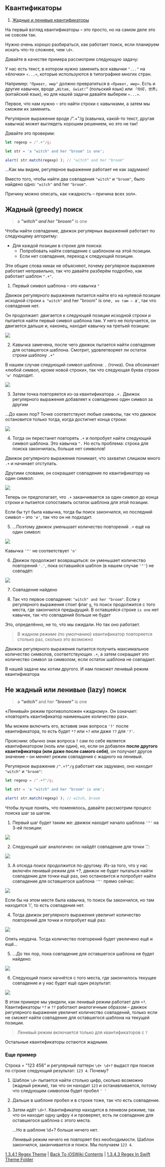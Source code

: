 ## Квантификаторы 

1. [Жадные и ленивые квантификаторы](https://learn.javascript.ru/regexp-greedy-and-lazy)

На первый взгляд квантификаторы – это просто, но на самом деле это не совсем так.

Нужно очень хорошо разбираться, как работает поиск, если планируем искать что-то сложнее, чем `\d+`.

Давайте в качестве примера рассмотрим следующую задачу:

У нас есть текст, в котором нужно заменить все кавычки `"..."` на «ёлочки» `«...»`, которые используются в типографике многих стран.

Например: `"Привет, мир"` должно превратиться в `«Привет, мир»`. Есть и другие кавычки, вроде `„Witam, świat!”` (польский язык) или `「你好，世界」` (китайский язык), но для нашей задачи давайте выберем `«...»`.

Первое, что нам нужно – это найти строки с кавычками, а затем мы сможем их заменить.

Регулярное выражение вроде /".+"/g (кавычка, какой-то текст, другая кавычка) может выглядеть хорошим решением, но это не так!

Давайте это проверим:

```js run
let regexp = /".+"/g;

let str = 'a "witch" and her "broom" is one';

alert( str.match(regexp) ); // "witch" and her "broom"
```

…Как мы видим, регулярное выражение работает не как задумано!

Вместо того, чтобы найти два совпадения `"witch"` и `"broom"`, было найдено одно: `"witch"` and her `"broom"`.

Причину можно описать, как «жадность – причина всех зол».

## Жадный (greedy) поиск

> a ***"witch" and her "broom"*** is one

Чтобы найти совпадение, движок регулярных выражений работает по следующему алгоритму:

* Для каждой позиции в строке для поиска:
    * Попробовать найти совпадение с шаблоном на этой позиции.
    * Если нет совпадения, переход к следующей позиции.

Эти общие слова никак не объясняют, почему регулярное выражение работает неправильно, так что давайте разберём подробно, как работает шаблон `".+"`.

1. Первый символ шаблона – это кавычка `"`

Движок регулярного выражения пытается найти его на нулевой позиции исходной строки `a "witch"` and her "broom" is one`, но там – `a`, так что совпадения нет.

Он продолжает: двигается к следующей позиции исходной строки и пытается найти первый символ шаблона там. У него не получается, он двигается дальше и, наконец, находит кавычку на третьей позиции:

![](https://raw.githubusercontent.com/eldaroid/pictures/c0e22b30fc5621c5c806632d29be1c33664a27da/iOSWiki/Common/RegexWitchGreedy1.svg)

2. Кавычка замечена, после чего движок пытается найти совпадение для оставшегося шаблона. Смотрит, удовлетворяет ли остаток строки шаблону `.+"`

В нашем случае следующий символ шаблона: `.` (точка). Она обозначает «любой символ, кроме новой строки», так что следующая буква строки `'w'` подходит.

![](https://raw.githubusercontent.com/eldaroid/pictures/c0e22b30fc5621c5c806632d29be1c33664a27da/iOSWiki/Common/RegexWitchGreedy2.svg)

3. Затем точка повторяется из-за квантификатора `.+.` Движок регулярного выражения добавляет к совпадению один символ за другим

…До каких пор? Точке соответствуют любые символы, так что движок остановится только тогда, когда достигнет конца строки:

![](https://raw.githubusercontent.com/eldaroid/pictures/c0e22b30fc5621c5c806632d29be1c33664a27da/iOSWiki/Common/RegexWitchGreedy3.svg)

4. Тогда он перестанет повторять `.+` и попробует найти следующий символ шаблона. Это кавычка `".` Но есть проблема: строка для поиска закончилась, больше нет символов!

Движок регулярного выражения понимает, что захватил слишком много `.+` и начинает отступать.

Другими словами, он сокращает совпадение по квантификатору на один символ:

![](https://raw.githubusercontent.com/eldaroid/pictures/c0e22b30fc5621c5c806632d29be1c33664a27da/iOSWiki/Common/RegexWitchGreedy4.svg)

Теперь он предполагает, что `.+` заканчивается за один символ до конца строки и пытается сопоставить остаток шаблона для этой позиции.

Если бы тут была кавычка, тогда бы поиск закончился, но последний символ – это `'e'`, так что он не подходит.

5. …Поэтому движок уменьшает количество повторений `.+` ещё на один символ:

![](https://raw.githubusercontent.com/eldaroid/pictures/c0e22b30fc5621c5c806632d29be1c33664a27da/iOSWiki/Common/RegexWitchGreedy5.svg)

Кавычка `'"'` не соответствует `'n'`

6. Движок продолжает возвращаться: он уменьшает количество повторений `'.'`, пока оставшийся шаблон (в нашем случае `'"'`) не совпадёт:

![](https://raw.githubusercontent.com/eldaroid/pictures/c0e22b30fc5621c5c806632d29be1c33664a27da/iOSWiki/Common/RegexWitchGreedy6.svg)

7. Совпадение найдено

8. Так что первое совпадение: `"witch" and her "broom"`. Если у регулярного выражения стоит флаг `g`, то поиск продолжится с того места, где закончился предыдущий. В оставшейся строке `is one` нет кавычек, так что совпадений больше не будет

Это, определённо, не то, что мы ожидали. Но так оно работает.

> В жадном режиме (по умолчанию) квантификатор повторяется столько раз, сколько это возможно

Движок регулярного выражения пытается получить максимальное количество символов, соответствующих `.+`, а затем сокращает это количество символ за символом, если остаток шаблона не совпадает.

В нашей задаче мы хотим другого. И нам поможет ленивый режим квантификатора




## Не жадный или ленивые (lazy) поиск

> a ***"witch"*** and her ***"broom"*** is one

«Ленивый» режим противоположен «жадному». Он означает: «повторять квантификатор наименьшее количество раз».

Мы можем включить его, вставив знак вопроса `'?'` после квантификатора, то есть будет `*?` или `+?` или даже `??` для `'?'`.

Проясним: обычно знак вопроса `?` сам по себе является квантификатором (ноль или один), но, если он добавлен __после другого квантификатора (или даже после самого себя)__, он получает другое значение – он меняет режим совпадения с жадного на ленивый.

Регулярное выражение `/".+?"/g` работает как задумано, оно находит `"witch"` и `"broom"`:

```js run
let regexp = /".+?"/g;

let str = 'a "witch" and her "broom" is one';

alert( str.match(regexp) ); // witch, broom
```

Чтобы лучше понять, что поменялось, давайте рассмотрим процесс поиска шаг за шагом.

1. Первый шаг будет таким же: движок находит начало шаблона `'"'` на 3-ей позиции:

![](https://raw.githubusercontent.com/eldaroid/pictures/c0e22b30fc5621c5c806632d29be1c33664a27da/iOSWiki/Common/RegexWitchGreedy1.svg)

2. Следующий шаг аналогичен: он найдёт совпадение для точки '.':

![](https://raw.githubusercontent.com/eldaroid/pictures/c0e22b30fc5621c5c806632d29be1c33664a27da/iOSWiki/Common/RegexWitchGreedy2.svg)

3. А отсюда поиск продолжится по-другому. Из-за того, что у нас включён ленивый режим для +?, движок не будет пытаться найти совпадение для точки ещё раз, оно остановится и попробует найти совпадение для оставшегося шаблона `'"'` прямо сейчас:

![](https://raw.githubusercontent.com/eldaroid/pictures/0271c83ce57733f5aff81fa327bb8d111c7f8f9a/iOSWiki/Common/RegexWitchLazy3.svg)

Если бы на этом месте была кавычка, то поиск бы закончился, но там находится 'i', то есть совпадения нет.

4. Тогда движок регулярного выражения увеличит количество повторений для точки и попробует ещё раз:

![](https://raw.githubusercontent.com/eldaroid/pictures/0271c83ce57733f5aff81fa327bb8d111c7f8f9a/iOSWiki/Common/RegexWitchLazy4.svg)

Опять неудача. Тогда количество повторений будет увеличено ещё и ещё…

5. …До тех пор, пока совпадение для оставшегося шаблона не будет найдено:

![](https://raw.githubusercontent.com/eldaroid/pictures/0271c83ce57733f5aff81fa327bb8d111c7f8f9a/iOSWiki/Common/RegexWitchLazy5.svg)

6. Следующий поиск начнётся с того места, где закончилось текущее совпадение и у нас будет ещё один результат:

![](https://raw.githubusercontent.com/eldaroid/pictures/0271c83ce57733f5aff81fa327bb8d111c7f8f9a/iOSWiki/Common/RegexWitchLazy6.svg)

В этом примере мы увидели, как ленивый режим работает для `+?`. Квантификаторы `*?` и `??` работают аналогичным образом – движок регулярного выражения увеличит количество совпадений, только если не сможет найти совпадение для оставшегося шаблона на текущей позиции.

> Ленивый режим включается только для квантификаторов с `?`

Остальные квантификаторы остаются жадными.

### Еще пример

Строка = "123 456" и регулярный паттерн `\d+ \d+?` выдаст при поиске по строке следующий результат: `123 4`. Почему?

1. Шаблон `\d+` пытается найти столько цифр, сколько возможно (жадный режим), так что он находит `123` и останавливается, потому что следующим символом будет пробел `' '`
2. Дальше в шаблоне пробел и в строке тоже, так что есть совпадение.
3. Затем идёт `\d+?`. Квантификатор находится в ленивом режиме, так что он находит одну цифру `4` и проверяет, есть ли совпадение для оставшегося шаблона с этого места.

    …Но в шаблоне \d+? больше ничего нет.

    Ленивый режим ничего не повторяет без необходимости. Шаблон закончился, заканчивается и поиск. Мы получаем `123 4`.












[1.3.4.1 Regex Theme](./1.3.4.1%20Regex.md) | [Back To iOSWiki Contents](https://github.com/eldaroid/iOSWiki) |  [1.3.4.3 Regex In Swift Theme Folder](./1.3.4.3%20RegexInSwift.md)
